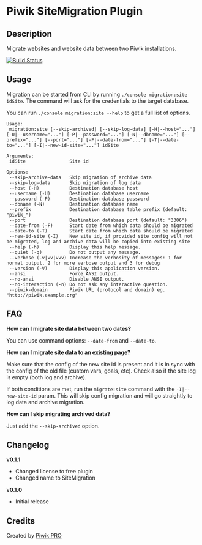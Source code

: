 # Piwik SiteMigration Plugin

## Description

Migrate websites and website data between two Piwik installations. 

[![Build Status](https://magnum.travis-ci.com/PiwikPRO/plugin-SiteMigration.svg?token=mhqCmy1K4zUjCiYpLN8c&branch=master)](https://magnum.travis-ci.com/PiwikPRO/plugin-SiteMigration)

## Usage

Migration can be started from CLI by running `./console migration:site idSite`. The command will ask for the credentials to the target database.

You can run `./console migration:site --help` to get a full list of options.
 
```
Usage:
 migration:site [--skip-archived] [--skip-log-data] [-H|--host="..."] [-U|--username="..."] [-P|--password="..."] [-N|--dbname="..."] [--prefix="..."] [--port="..."] [-F|--date-from="..."] [-T|--date-to="..."] [-I|--new-id-site="..."] idSite

Arguments:
 idSite                Site id

Options:
 --skip-archive-data   Skip migration of archive data
 --skip-log-data       Skip migration of log data
 --host (-H)           Destination database host
 --username (-U)       Destination database username
 --password (-P)       Destination database password
 --dbname (-N)         Destination database name
 --prefix              Destination database table prefix (default: "piwik_")
 --port                Destination database port (default: "3306")
 --date-from (-F)      Start date from which data should be migrated
 --date-to (-T)        Start date from which data should be migrated
 --new-id-site (-I)    New site id, if provided site config will not be migrated, log and archive data will be copied into existing site
 --help (-h)           Display this help message.
 --quiet (-q)          Do not output any message.
 --verbose (-v|vv|vvv) Increase the verbosity of messages: 1 for normal output, 2 for more verbose output and 3 for debug
 --version (-V)        Display this application version.
 --ansi                Force ANSI output.
 --no-ansi             Disable ANSI output.
 --no-interaction (-n) Do not ask any interactive question.
 --piwik-domain        Piwik URL (protocol and domain) eg. "http://piwik.example.org"
```

## FAQ

**How can I migrate site data between two dates?**

You can use command options: `--date-from` and `--date-to`.

**How can I migrate site data to an existing page?**

Make sure that the config of the new site id is present and it is in sync with the config of the old file (custom vars, goals, etc). Check also if the site log is empty (both log and archive).

If both conditions are met, run the `migrate:site` command with the `-I|--new-site-id` param. This will skip config migration and will go straightly to log data and archive migration.

**How can I skip migrating archived data?**

Just add the `--skip-archived` option.

## Changelog

**v0.1.1**

- Changed license to free plugin
- Changed name to SiteMigration

**v0.1.0**

- Initial release

## Credits

Created by [Piwik PRO](http://piwik.pro/)

